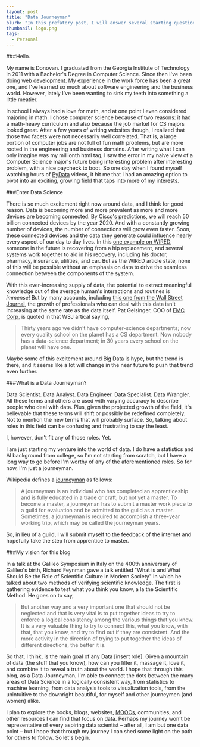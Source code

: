 ```yaml
---
layout: post
title: "Data Journeyman"
blurb: "In this prefatory post, I will answer several starting questions.<br> Who am I? What will this blog cover? What is a Data Journeyman, anyway?"
thumbnail: logo.png
tags: 
  - Personal
---
```


###Hello.

My name is Donovan. I graduated from the Georgia Institute of Technology in 2011 with a Bachelor's Degree in Computer Science. Since then I've been doing [web development](http://www.dfmwebstudio.com). My experience in the work force has been a great one, and I've learned so much about software engineering and the business world. However, lately I've been wanting to sink my teeth into something a little meatier.

In school I always had a love for math, and at one point I even considered majoring in math. I chose computer science because of two reasons: it had a math-heavy curriculum and also because the job market for CS majors looked great. After a few years of writing websites though, I realized that those two facets were not necessarily well correlated. That is, a large portion of computer jobs are not full of fun math problems, but are more rooted in the engineering and business domains. After writing what I can only imagine was my millionth html tag, I saw the error in my naive view of a Computer Science major's future being interesting problem after interesting problem, with a nice paycheck to boot. So one day when I found myself watching hours of [PyData](http://pydata.org/) videos, it hit me that I had an amazing option to pivot into an exciting, growing field that taps into more of my interests. 

###Enter Data Science

There is so much excitement right now around data, and I think for good reason. Data is becoming more and more prevalent as more and more devices are becoming connected. By [Cisco's predictions](http://newsroom.cisco.com/feature-content?type=webcontent&articleId=1208342), we will reach 50 billion connected devices by the year 2020. And with a constantly growing number of devices, the number of connections will grow even faster. Soon, these connected devices and the data they generate could influence nearly every aspect of our day to day lives. In this [one example on WIRED](http://innovationinsights.wired.com/insights/2014/08/everything-hyper-connected-internet-things/), someone in the future is recovering from a hip replacement, and several systems work together to aid in his recovery, including his doctor, pharmacy, insurance, utilities, and car. But as the WIRED article state, none of this will be possible without an emphasis on data to drive the seamless connection between the components of the system.

With this ever-increasing supply of data, the potential to extract meaningful knowledge out of the average human's interactions and routines is _immense_! But by many accounts, including [this one from the Wall Street Journal](http://online.wsj.com/news/articles/SB10001424052702304723304577365700368073674), the growth of professionals who can deal with this data isn't increasing at the same rate as the data itself. Pat Gelsinger, COO of [EMC Corp.](http://www.emc.com/big-data/index.htm?nav=1#Points-of-View) is quoted in that WSJ artical saying,

>Thirty years ago we didn't have computer-science departments; now every quality school on the planet has a CS department. Now nobody has a data-science department; in 30 years every school on the planet will have one.

Maybe some of this excitement around Big Data is hype, but the trend is there, and it seems like a lot will change in the near future to push that trend even further. 

###What is a Data Journeyman?

Data Scientist. Data Analyst. Data Engineer. Data Specialist. Data Wrangler. All these terms and others are used with varying accuracy to describe people who deal with data. Plus, given the projected growth of the field, it's believable that these terms will shift or possibly be redefined completely. Not to mention the new terms that will probably surface. So, talking about roles in this field can be confusing and frustrating to say the least.

I, however, don't fit any of those roles. Yet.

I am just starting my venture into the world of data. I do have a statistics and AI background from college, so I'm not starting from scratch, but I have a long way to go before I'm worthy of any of the aforementioned roles. So for now, I'm just a journeyman.

Wikipedia defines a [journeyman](http://en.wikipedia.org/wiki/Journeyman) as follows:

>A journeyman is an individual who has completed an apprenticeship and is fully educated in a trade or craft, but not yet a master. To become a master, a journeyman has to submit a master work piece to a guild for evaluation and be admitted to the guild as a master. Sometimes, a journeyman is required to accomplish a three-year working trip, which may be called the journeyman years.

So, in lieu of a guild, I will submit myself to the feedback of the internet and hopefully take the step from apprentice to master.

###My vision for this blog

In a talk at the Galileo Symposium in Italy on the 400th anniversary of Galileo's birth, Richard Feynman gave a talk entitled "What is and What Should Be the Role of Scientific Culture in Modern Society" in which he talked about two methods of verifying scientific knowledge. The first is gathering evidence to test what you think you know, a la the Scientific Method. He goes on to say,

>But another way and a very important one that should not be neglected and that is very vital is to put together ideas to try to enforce a logical consistency among the various things that you know. It is a very valuable thing to try to connect this, what you know, with that, that you know, and try to find out if they are consistent. And the more activity in the direction of trying to put together the ideas of different directions, the better it is.

So that, I think, is the main goal of any Data [insert role]. Given a mountain of data (the stuff that you know), how can you filter it, massage it, love it, and combine it to reveal a truth about the world. I hope that through this blog, as a Data Journeyman, I'm able to connect the dots between the many areas of Data Science in a logically consistent way, from statistics to machine learning, from data analysis tools to visualization tools, from the unintuitive to the downright beautiful, for myself and other journeymen (and women) alike. 

I plan to explore the books, blogs, websites, [MOOCs](http://en.wikipedia.org/wiki/Massive_open_online_course), communities, and other resources I can find that focus on data. Perhaps my journey won't be representative of every aspiring data scientist – after all, I am but one data point – but I hope that through my journey I can shed some light on the path for others to follow. So let's begin.

